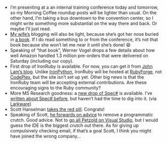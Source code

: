 -   I’m presenting at a an internal training conference today and
    tomorrow, so my Morning Coffee roundup posts will be lighter than
    usual. On the other hand, I’m taking a bus downtown to the
    convention center, so I might write something more substantial on
    the way there and back. Or maybe I’ll just read.
-   [My wife’s](http://techiewife.spaces.live.com/) blogging will also
    be light, because she’s got her nose buried in [a
    book](http://www.amazon.com/gp/product/0545010225). If I do read
    something to or from the conference, it’s not that book because she
    won’t let me near it until she’s done!
    :smile:
-   Speaking of “that book”, Werner Vogel drops a few details about how
    well Amazon handled 1.3 million pre-orders that were delivered on
    Saturday (including our copy).
-   First drop of IronRuby is available. For now, you can get it from
    [John Lam’s
    blog](http://www.iunknown.com/2007/07/a-first-look-at.html). Unlike
    [IronPython](http://www.codeplex.com/ironpython), IronRuby will be
    hosted at [RubyForge](http://rubyforge.org/), not
    [CodePlex](http://codeplex.com), but the site isn’t set up yet.
    Other big news is that the IronRuby team will be accepting external
    contributions. Are these encouraging signs to the Ruby community?
-   More MS Research goodness: a [new drop of
    Spec\#](http://research.microsoft.com/research/downloads/Details/da809d0a-2776-4415-8835-4f24832e0f0d/Details.aspx)
    is available. I’ve [written about Spec\#
    before](http://devhawk.net/2006/08/02/lang-net-is-helping-game-developers/),
    but haven’t had the time to dig into it. (via
    [Larkware](http://www.larkware.com/dg8/TheDailyGrind1191.aspx))
-   Scott Hanselman [takes the red
    pill](http://www.hanselman.com/blog/BlueBadge.aspx). Congrats!
-   Speaking of Scott, [he forwards on
    advice](http://www.hanselman.com/blog/TaskRemoveAProgrammaticCrutch.aspx)
    to remove a programmatic crutch. Good advice. Not to [go all Petzold
    on Visual
    Studio](http://charlespetzold.com/etc/DoesVisualStudioRotTheMind.html),
    but I would guess the IDE is the biggest crutch out there. As for
    giving up compulsively checking email, if that’s a goal Scott, I
    think you might have joined the wrong company…


